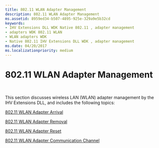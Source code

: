 ```yaml
---
title: 802.11 WLAN Adapter Management
description: 802.11 WLAN Adapter Management
ms.assetid: 8959ed34-b507-4895-925e-329a9e5b32cd
keywords:
- IHV Extensions DLL WDK Native 802.11 , adapter management
- adapters WDK 802.11 WLAN
- WLAN adapters WDK
- Native 802.11 IHV Extensions DLL WDK , adapter management
ms.date: 04/20/2017
ms.localizationpriority: medium
---
```


# 802.11 WLAN Adapter Management




 

This section discusses wireless LAN (WLAN) adapter management by the IHV Extensions DLL, and includes the following topics:

[802.11 WLAN Adapter Arrival](802-11-wlan-adapter-arrival.md)

[802.11 WLAN Adapter Removal](802-11-wlan-adapter-removal.md)

[802.11 WLAN Adapter Reset](802-11-wlan-adapter-reset.md)

[802.11 WLAN Adapter Communication Channel](802-11-wlan-adapter-communication-channel.md)

 

 





